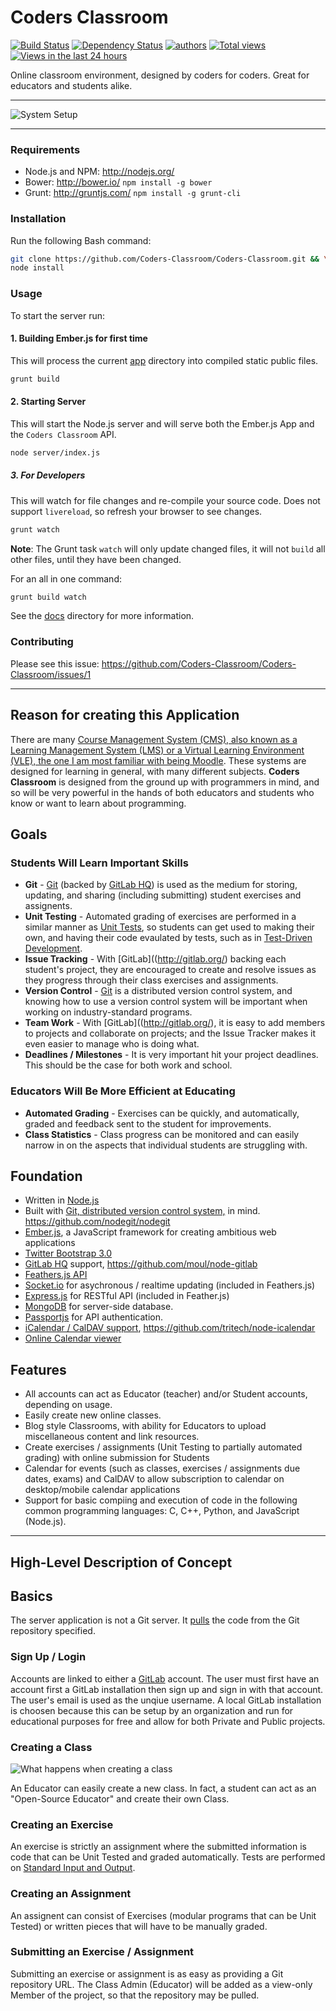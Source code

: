 Coders Classroom
================

[![Build Status](https://travis-ci.org/Coders-Classroom/Coders-Classroom.png?branch=master)](https://travis-ci.org/Coders-Classroom/Coders-Classroom)
[![Dependency Status](https://david-dm.org/Coders-Classroom/Coders-Classroom.png)](https://david-dm.org/Coders-Classroom/Coders-Classroom)
[![authors](https://sourcegraph.com/api/repos/github.com/Coders-Classroom/Coders-Classroom/badges/authors.png)](https://sourcegraph.com/github.com/Coders-Classroom/Coders-Classroom)
[![Total views](https://sourcegraph.com/api/repos/github.com/Coders-Classroom/Coders-Classroom/counters/views.png)](https://sourcegraph.com/github.com/Coders-Classroom/Coders-Classroom)
[![Views in the last 24 hours](https://sourcegraph.com/api/repos/github.com/Coders-Classroom/Coders-Classroom/counters/views-24h.png)](https://sourcegraph.com/github.com/Coders-Classroom/Coders-Classroom)

Online classroom environment, designed by coders for coders. Great for educators and students alike.

-----

![System Setup](https://docs.google.com/drawings/d/14KqaC1bBqG2D2H2uvFN4BzQNMO0UYOMGHB6jaBZeFuI/pub?w=960&amp;h=720)

-----

### Requirements
- Node.js and NPM: http://nodejs.org/
- Bower: http://bower.io/
`npm install -g bower`
- Grunt: http://gruntjs.com/
`npm install -g grunt-cli`


### Installation
Run the following Bash command:

```bash
git clone https://github.com/Coders-Classroom/Coders-Classroom.git && \
node install
```

### Usage
To start the server run:

#### 1. Building Ember.js for first time
This will process the current [app](./app) directory into compiled static public files.

```bash
grunt build
```

#### 2. Starting Server
This will start the Node.js server and will serve both the Ember.js App and the `Coders Classroom` API.

```bash
node server/index.js
```

##### 3. For Developers
This will watch for file changes and re-compile your source code. Does not support `livereload`, so refresh your browser to see changes.

```bash
grunt watch
```

**Note**: The Grunt task `watch` will only update changed files, it will not `build` all other files, until they have been changed.

For an all in one command:

```bash
grunt build watch
```

See the [docs](docs/) directory for more information.

### Contributing

Please see this issue: https://github.com/Coders-Classroom/Coders-Classroom/issues/1

-----

## Reason for creating this Application
There are many [Course Management System (CMS), also known as a Learning Management System (LMS) or a Virtual Learning Environment (VLE), the one I am most familiar with being Moodle](https://moodle.org/). These systems are designed for learning in general, with many different subjects. **Coders Classroom** is designed from the ground up with programmers in mind, and so will be very powerful in the hands of both educators and students who know or want to learn about programming.

## Goals
### Students Will Learn Important Skills
- **Git** - [Git](http://git-scm.com/) (backed by [GitLab HQ](http://gitlab.org/)) is used as the medium for storing, updating, and sharing (including submitting) student exercises and assignents.
- **Unit Testing** - Automated grading of exercises are performed in a similar manner as [Unit Tests](http://en.wikipedia.org/wiki/Unit_testing), so students can get used to making their own, and having their code evaulated by tests, such as in [Test-Driven Development](http://en.wikipedia.org/wiki/Test-driven_development).
- **Issue Tracking** - With [GitLab]((http://gitlab.org/) backing each student's project, they are encouraged to create and resolve issues as they progress through their class exercises and assignments.
- **Version Control** - [Git](http://git-scm.com/) is a distributed version control system, and knowing how to use a version control system will be important when working on industry-standard programs.
- **Team Work** - With [GitLab]((http://gitlab.org/), it is easy to add members to projects and collaborate on projects; and the Issue Tracker makes it even easier to manage who is doing what.
- **Deadlines / Milestones** - It is very important hit your project deadlines. This should be the case for both work and school.

### Educators Will Be More Efficient at Educating
- **Automated Grading** - Exercises can be quickly, and automatically, graded and feedback sent to the student for improvements. 
- **Class Statistics** - Class progress can be monitored and can easily narrow in on the aspects that individual students are struggling with.

## Foundation
- Written in [Node.js](http://nodejs.org/)
- Built with [Git, distributed version control system,](http://git-scm.com/) in mind. https://github.com/nodegit/nodegit
- [Ember.js](http://emberjs.com/), a JavaScript framework for creating ambitious web applications
- [Twitter Bootstrap 3.0](http://getbootstrap.com/)
- [GitLab HQ](http://gitlab.org/) support, https://github.com/moul/node-gitlab
- [Feathers.js API](http://feathersjs.com/)
- [Socket.io](http://socket.io/) for asychronous / realtime updating (included in Feathers.js)
- [Express.js](http://expressjs.com/) for RESTful API (included in Feather.js)
- [MongoDB](http://www.mongodb.org/) for server-side database.
- [Passportjs](http://passportjs.org/) for API authentication.
- [iCalendar / CalDAV support](http://en.wikipedia.org/wiki/ICalendar), https://github.com/tritech/node-icalendar
- [Online Calendar viewer](http://arshaw.com/fullcalendar/)

## Features
- All accounts can act as Educator (teacher) and/or Student accounts, depending on usage.
- Easily create new online classes.
- Blog style Classrooms, with ability for Educators to upload miscellaneous content and link resources. 
- Create exercises / assignments (Unit Testing to partially automated grading) with online submission for Students
- Calendar for events (such as classes, exercises / assignments due dates, exams) and CalDAV to allow subscription to calendar on desktop/mobile calendar applications
- Support for basic compiing and execution of code in the following common programming languages: C, C++, Python, and JavaScript (Node.js).

-----

## High-Level Description of Concept

## Basics
The server application is not a Git server. 
It [pulls](https://www.kernel.org/pub/software/scm/git/docs/git-pull.html) the code from the Git repository specified. 

### Sign Up / Login
Accounts are linked to either a [GitLab](http://gitlab.org/) account.
The user must first have an account first a GitLab installation then sign up and sign in with that account. The user's email is used as the unqiue username. A local GitLab installation is choosen because this can be setup by an organization and run for educational purposes for free and allow for both Private and Public projects.

### Creating a Class

![What happens when creating a class](https://docs.google.com/drawings/d/1D-ZWZfRpOhdCo1X5mSXc2Nr8o5pkeB2wboKX_lEDZio/pub?w=1549&amp;h=743)

An Educator can easily create a new class. In fact, a student can act as an "Open-Source Educator" and create their own Class.

### Creating an Exercise
An exercise is strictly an assignment where the submitted information is code that can be Unit Tested and graded automatically. Tests are performed on [Standard Input and Output](http://en.wikipedia.org/wiki/Standard_streams#Standard_input_.28stdin.29).

### Creating an Assignment
An assignent can consist of Exercises (modular programs that can be Unit Tested) or written pieces that will have to be manually graded.

### Submitting an Exercise / Assignment
Submitting an exercise or assignment is as easy as providing a Git repository URL. The Class Admin (Educator) will be added as a view-only Member of the project, so that the repository may be pulled.
